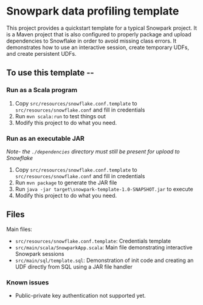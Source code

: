 # Snowpark data profiling  template

This project provides a quickstart template for a typical Snowpark project.  It is a Maven project that is also configured to properly package and upload dependencies to Snowflake in order to avoid missing class errors.  It demonstrates how to use an interactive session, create temporary UDFs, and create persistent UDFs.

## To use this template --

### Run as a Scala program
1. Copy `src/resources/snowflake.conf.template` to `src/resources/snowflake.conf` and fill in credentials
2. Run `mvn scala:run` to test things out
3. Modify this project to do what you need.


### Run as an executable JAR
_Note- the `./dependencies` directory must still be present for upload to Snowflake_
1. Copy `src/resources/snowflake.conf.template` to `src/resources/snowflake.conf` and fill in credentials
2. Run `mvn package` to generate the JAR file
3. Run `java -jar target\snowpark-template-1.0-SNAPSHOT.jar` to execute
4. Modify this project to do what you need.

## Files

Main files:
* `src/resources/snowflake.conf.template`: Credentials template
* `src/main/scala/SnowparkApp.scala`: Main file demonstrating interactive Snowpark sessions
* `src/main/sql/template.sql`: Demonstration of init code and creating an UDF directly from SQL using a JAR file handler

### Known issues
* Public-private key authentication not supported yet.